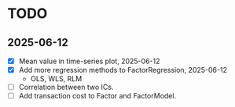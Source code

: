 # TODO

## 2025-06-12

- [X] Mean value in time-series plot, 2025-06-12
- [X] Add more regression methods to FactorRegression, 2025-06-12
  - OLS, WLS, RLM
- [ ] Correlation between two ICs.
- [ ] Add transaction cost to Factor and FactorModel.
